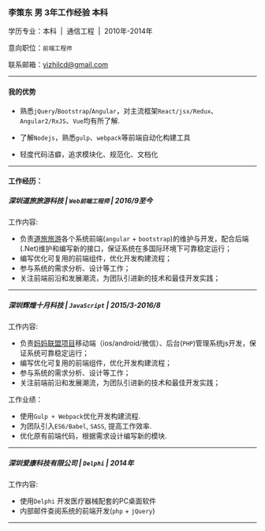
### 李策东 男 3年工作经验 本科

<!-- <img src="http://static.yizhi.com/img/cd/20150224_1*1.jpg" style="float:left;margin-right:50px;width:150px;border-radius: 50%" alt=""> -->

学历专业：本科&nbsp; |&nbsp; 通信工程 &nbsp;|&nbsp; 2010年-2014年

意向职位：`前端工程师`

<!-- 意向地区：` 深圳 `、广州 -->

联系邮箱：[yizhilcd@gmail.com](mailto:yizhilcd@gmail.com)

---

#### 我的优势

- 熟悉`jQuery`/`Bootstrap`/`Angular`，对主流框架`React/jsx/Redux`、`Angular2/RxJS`、`Vue`均有所了解.

- 了解`Nodejs`，熟悉`gulp`、`webpack`等前端自动化构建工具

- 轻度代码洁癖，追求模块化、规范化、文档化

---

#### 工作经历：

##### 深圳道旅旅游科技 | `Web前端工程师` | 2016/9至今

工作内容:
- 负责[道旅旅游](//www.didatravel.com)各个系统前端(`angular` + `bootstrap`)的维护与开发，配合后端(.Net)维护和编写新的接口，保证系统在多国际环境下可靠稳定运行；
- 编写优化可复用的前端组件，优化开发构建流程；
- 参与系统的需求分析、设计等工作；
- 关注前端前沿和发展潮流，为团队引进新的技术和最佳开发实践；

---
##### 深圳辉煌十月科技 | `JavaScript` | 2015/3-2016/8

工作内容:
- 负责[妈妈联盟项目](//www.mamalianmeng.com.cn)移动端（ios/android/微信）、后台(`PHP`)管理系统js开发，保证系统可靠稳定运行；
- 编写优化可复用的前端组件，优化开发构建流程；
- 参与系统的需求分析、设计等工作；
- 关注前端前沿和发展潮流，为团队引进新的技术和最佳开发实践；

工作业绩：
- 使用`Gulp + Webpack`优化开发构建流程.
- 为团队引入`ES6/Babel`, `SASS`, 提高工作效率.
- 优化原有前端代码，根据需求设计编写新的模块.

---
##### 深圳爱康科技有限公司 | `Delphi` | 2014年

工作内容:
- 使用`Delphi` 开发医疗器械配套的PC桌面软件
- 内部邮件查阅系统的前端开发(`php` + `jQuery`)

---
